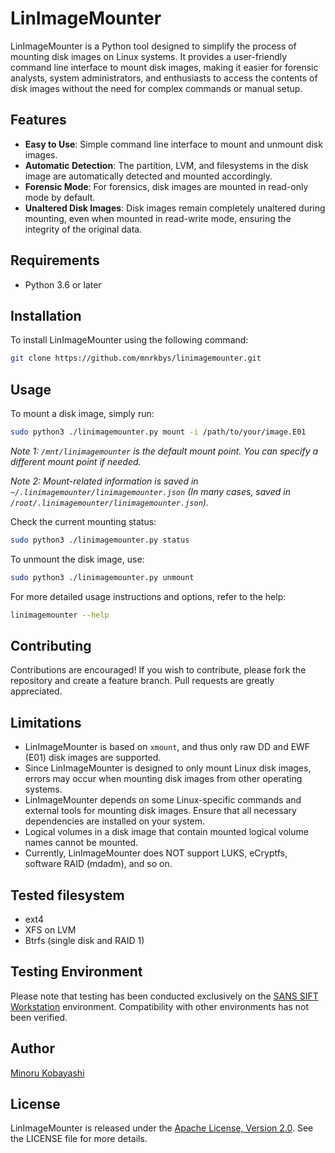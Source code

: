 # LinImageMounter

LinImageMounter is a Python tool designed to simplify the process of mounting disk images on Linux systems. It provides a user-friendly command line interface to mount disk images, making it easier for forensic analysts, system administrators, and enthusiasts to access the contents of disk images without the need for complex commands or manual setup.

## Features

- **Easy to Use**: Simple command line interface to mount and unmount disk images.
- **Automatic Detection**: The partition, LVM, and filesystems in the disk image are automatically detected and mounted accordingly.
- **Forensic Mode**: For forensics, disk images are mounted in read-only mode by default.
- **Unaltered Disk Images**: Disk images remain completely unaltered during mounting, even when mounted in read-write mode, ensuring the integrity of the original data.

## Requirements

- Python 3.6 or later

## Installation

To install LinImageMounter using the following command:

```bash
git clone https://github.com/mnrkbys/linimagemounter.git
```

## Usage

To mount a disk image, simply run:

```bash
sudo python3 ./linimagemounter.py mount -i /path/to/your/image.E01
```

*Note 1: `/mnt/linimagemounter` is the default mount point. You can specify a different mount point if needed.*

*Note 2: Mount-related information is saved in `~/.linimagemounter/linimagemounter.json` (In many cases, saved in `/root/.linimagemounter/linimagemounter.json`).*

Check the current mounting status:

```bash
sudo python3 ./linimagemounter.py status
```

To unmount the disk image, use:

```bash
sudo python3 ./linimagemounter.py unmount
```

For more detailed usage instructions and options, refer to the help:

```bash
linimagemounter --help
```

## Contributing

Contributions are encouraged! If you wish to contribute, please fork the repository and create a feature branch. Pull requests are greatly appreciated.

## Limitations

- LinImageMounter is based on `xmount`, and thus only raw DD and EWF (E01) disk images are supported.
- Since LinImageMounter is designed to only mount Linux disk images, errors may occur when mounting disk images from other operating systems.
- LinImageMounter depends on some Linux-specific commands and external tools for mounting disk images. Ensure that all necessary dependencies are installed on your system.
- Logical volumes in a disk image that contain mounted logical volume names cannot be mounted.
- Currently, LinImageMounter does NOT support LUKS, eCryptfs, software RAID (mdadm), and so on.

## Tested filesystem

- ext4
- XFS on LVM
- Btrfs (single disk and RAID 1)

## Testing Environment

Please note that testing has been conducted exclusively on the [SANS SIFT Workstation](https://www.sans.org/tools/sift-workstation/) environment. Compatibility with other environments has not been verified.

## Author

[Minoru Kobayashi](https://x.com/unkn0wnbit)

## License

LinImageMounter is released under the [Apache License, Version 2.0](https://www.apache.org/licenses/LICENSE-2.0). See the LICENSE file for more details.

